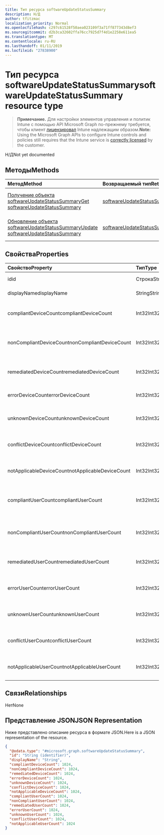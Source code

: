 ```yaml
---
title: Тип ресурса softwareUpdateStatusSummary
description: Н/Д
author: tfitzmac
localization_priority: Normal
ms.openlocfilehash: c297c61528f50aea023109f3a71ff877343d8ef3
ms.sourcegitcommit: d2b3ca32602ffa76cc7925d7f4d1e2258e611ea5
ms.translationtype: MT
ms.contentlocale: ru-RU
ms.lasthandoff: 01/11/2019
ms.locfileid: "27838900"
---
```

# <a name="softwareupdatestatussummary-resource-type"></a><span data-ttu-id="b97db-103">Тип ресурса softwareUpdateStatusSummary</span><span class="sxs-lookup"><span data-stu-id="b97db-103">softwareUpdateStatusSummary resource type</span></span>

> <span data-ttu-id="b97db-104">**Примечание.** Для настройки элементов управления и политик Intune с помощью API Microsoft Graph по-прежнему требуется, чтобы клиент [лицензировал](https://go.microsoft.com/fwlink/?linkid=839381) Intune надлежащим образом.</span><span class="sxs-lookup"><span data-stu-id="b97db-104">**Note:** Using the Microsoft Graph APIs to configure Intune controls and policies still requires that the Intune service is [correctly licensed](https://go.microsoft.com/fwlink/?linkid=839381) by the customer.</span></span>

<span data-ttu-id="b97db-105">Н/Д</span><span class="sxs-lookup"><span data-stu-id="b97db-105">Not yet documented</span></span>
## <a name="methods"></a><span data-ttu-id="b97db-106">Методы</span><span class="sxs-lookup"><span data-stu-id="b97db-106">Methods</span></span>
|<span data-ttu-id="b97db-107">Метод</span><span class="sxs-lookup"><span data-stu-id="b97db-107">Method</span></span>|<span data-ttu-id="b97db-108">Возвращаемый тип</span><span class="sxs-lookup"><span data-stu-id="b97db-108">Return Type</span></span>|<span data-ttu-id="b97db-109">Описание</span><span class="sxs-lookup"><span data-stu-id="b97db-109">Description</span></span>|
|:---|:---|:---|
|[<span data-ttu-id="b97db-110">Получение объекта softwareUpdateStatusSummary</span><span class="sxs-lookup"><span data-stu-id="b97db-110">Get softwareUpdateStatusSummary</span></span>](../api/intune-deviceconfig-softwareupdatestatussummary-get.md)|[<span data-ttu-id="b97db-111">softwareUpdateStatusSummary</span><span class="sxs-lookup"><span data-stu-id="b97db-111">softwareUpdateStatusSummary</span></span>](../resources/intune-deviceconfig-softwareupdatestatussummary.md)|<span data-ttu-id="b97db-112">Чтение свойств и связей объекта [softwareUpdateStatusSummary](../resources/intune-deviceconfig-softwareupdatestatussummary.md).</span><span class="sxs-lookup"><span data-stu-id="b97db-112">Read properties and relationships of the [softwareUpdateStatusSummary](../resources/intune-deviceconfig-softwareupdatestatussummary.md) object.</span></span>|
|[<span data-ttu-id="b97db-113">Обновление объекта softwareUpdateStatusSummary</span><span class="sxs-lookup"><span data-stu-id="b97db-113">Update softwareUpdateStatusSummary</span></span>](../api/intune-deviceconfig-softwareupdatestatussummary-update.md)|[<span data-ttu-id="b97db-114">softwareUpdateStatusSummary</span><span class="sxs-lookup"><span data-stu-id="b97db-114">softwareUpdateStatusSummary</span></span>](../resources/intune-deviceconfig-softwareupdatestatussummary.md)|<span data-ttu-id="b97db-115">Обновление свойств объекта [softwareUpdateStatusSummary](../resources/intune-deviceconfig-softwareupdatestatussummary.md).</span><span class="sxs-lookup"><span data-stu-id="b97db-115">Update the properties of a [softwareUpdateStatusSummary](../resources/intune-deviceconfig-softwareupdatestatussummary.md) object.</span></span>|

## <a name="properties"></a><span data-ttu-id="b97db-116">Свойства</span><span class="sxs-lookup"><span data-stu-id="b97db-116">Properties</span></span>
|<span data-ttu-id="b97db-117">Свойство</span><span class="sxs-lookup"><span data-stu-id="b97db-117">Property</span></span>|<span data-ttu-id="b97db-118">Тип</span><span class="sxs-lookup"><span data-stu-id="b97db-118">Type</span></span>|<span data-ttu-id="b97db-119">Описание</span><span class="sxs-lookup"><span data-stu-id="b97db-119">Description</span></span>|
|:---|:---|:---|
|<span data-ttu-id="b97db-120">id</span><span class="sxs-lookup"><span data-stu-id="b97db-120">id</span></span>|<span data-ttu-id="b97db-121">Строка</span><span class="sxs-lookup"><span data-stu-id="b97db-121">String</span></span>|<span data-ttu-id="b97db-122">Ключ объекта.</span><span class="sxs-lookup"><span data-stu-id="b97db-122">Key of the entity.</span></span>|
|<span data-ttu-id="b97db-123">displayName</span><span class="sxs-lookup"><span data-stu-id="b97db-123">displayName</span></span>|<span data-ttu-id="b97db-124">String</span><span class="sxs-lookup"><span data-stu-id="b97db-124">String</span></span>|<span data-ttu-id="b97db-125">Имя политики.</span><span class="sxs-lookup"><span data-stu-id="b97db-125">The name of the policy.</span></span>|
|<span data-ttu-id="b97db-126">compliantDeviceCount</span><span class="sxs-lookup"><span data-stu-id="b97db-126">compliantDeviceCount</span></span>|<span data-ttu-id="b97db-127">Int32</span><span class="sxs-lookup"><span data-stu-id="b97db-127">Int32</span></span>|<span data-ttu-id="b97db-128">Количество устройств, соответствующих требованиям.</span><span class="sxs-lookup"><span data-stu-id="b97db-128">Number of compliant devices.</span></span>|
|<span data-ttu-id="b97db-129">nonCompliantDeviceCount</span><span class="sxs-lookup"><span data-stu-id="b97db-129">nonCompliantDeviceCount</span></span>|<span data-ttu-id="b97db-130">Int32</span><span class="sxs-lookup"><span data-stu-id="b97db-130">Int32</span></span>|<span data-ttu-id="b97db-131">Количество устройств, не соответствующих требованиям.</span><span class="sxs-lookup"><span data-stu-id="b97db-131">Number of non compliant devices.</span></span>|
|<span data-ttu-id="b97db-132">remediatedDeviceCount</span><span class="sxs-lookup"><span data-stu-id="b97db-132">remediatedDeviceCount</span></span>|<span data-ttu-id="b97db-133">Int32</span><span class="sxs-lookup"><span data-stu-id="b97db-133">Int32</span></span>|<span data-ttu-id="b97db-134">Количество исправленных устройств.</span><span class="sxs-lookup"><span data-stu-id="b97db-134">Number of remediated devices.</span></span>|
|<span data-ttu-id="b97db-135">errorDeviceCount</span><span class="sxs-lookup"><span data-stu-id="b97db-135">errorDeviceCount</span></span>|<span data-ttu-id="b97db-136">Int32</span><span class="sxs-lookup"><span data-stu-id="b97db-136">Int32</span></span>|<span data-ttu-id="b97db-137">Количество устройств с ошибками.</span><span class="sxs-lookup"><span data-stu-id="b97db-137">Number of devices had error.</span></span>|
|<span data-ttu-id="b97db-138">unknownDeviceCount</span><span class="sxs-lookup"><span data-stu-id="b97db-138">unknownDeviceCount</span></span>|<span data-ttu-id="b97db-139">Int32</span><span class="sxs-lookup"><span data-stu-id="b97db-139">Int32</span></span>|<span data-ttu-id="b97db-140">Количество неизвестных устройств</span><span class="sxs-lookup"><span data-stu-id="b97db-140">Number of unknown devices.</span></span>|
|<span data-ttu-id="b97db-141">conflictDeviceCount</span><span class="sxs-lookup"><span data-stu-id="b97db-141">conflictDeviceCount</span></span>|<span data-ttu-id="b97db-142">Int32</span><span class="sxs-lookup"><span data-stu-id="b97db-142">Int32</span></span>|<span data-ttu-id="b97db-143">Количество конфликтующих устройств.</span><span class="sxs-lookup"><span data-stu-id="b97db-143">Number of conflict devices.</span></span>|
|<span data-ttu-id="b97db-144">notApplicableDeviceCount</span><span class="sxs-lookup"><span data-stu-id="b97db-144">notApplicableDeviceCount</span></span>|<span data-ttu-id="b97db-145">Int32</span><span class="sxs-lookup"><span data-stu-id="b97db-145">Int32</span></span>|<span data-ttu-id="b97db-146">Количество неприменимых устройств.</span><span class="sxs-lookup"><span data-stu-id="b97db-146">Number of not applicable devices.</span></span>|
|<span data-ttu-id="b97db-147">compliantUserCount</span><span class="sxs-lookup"><span data-stu-id="b97db-147">compliantUserCount</span></span>|<span data-ttu-id="b97db-148">Int32</span><span class="sxs-lookup"><span data-stu-id="b97db-148">Int32</span></span>|<span data-ttu-id="b97db-149">Количество пользователей, соответствующих требованиям.</span><span class="sxs-lookup"><span data-stu-id="b97db-149">Number of compliant users.</span></span>|
|<span data-ttu-id="b97db-150">nonCompliantUserCount</span><span class="sxs-lookup"><span data-stu-id="b97db-150">nonCompliantUserCount</span></span>|<span data-ttu-id="b97db-151">Int32</span><span class="sxs-lookup"><span data-stu-id="b97db-151">Int32</span></span>|<span data-ttu-id="b97db-152">Количество пользователей, не соответствующих требованиям.</span><span class="sxs-lookup"><span data-stu-id="b97db-152">Number of non compliant users.</span></span>|
|<span data-ttu-id="b97db-153">remediatedUserCount</span><span class="sxs-lookup"><span data-stu-id="b97db-153">remediatedUserCount</span></span>|<span data-ttu-id="b97db-154">Int32</span><span class="sxs-lookup"><span data-stu-id="b97db-154">Int32</span></span>|<span data-ttu-id="b97db-155">Количество исправленных пользователей.</span><span class="sxs-lookup"><span data-stu-id="b97db-155">Number of remediated users.</span></span>|
|<span data-ttu-id="b97db-156">errorUserCount</span><span class="sxs-lookup"><span data-stu-id="b97db-156">errorUserCount</span></span>|<span data-ttu-id="b97db-157">Int32</span><span class="sxs-lookup"><span data-stu-id="b97db-157">Int32</span></span>|<span data-ttu-id="b97db-158">Количество пользователей с ошибками.</span><span class="sxs-lookup"><span data-stu-id="b97db-158">Number of users had error.</span></span>|
|<span data-ttu-id="b97db-159">unknownUserCount</span><span class="sxs-lookup"><span data-stu-id="b97db-159">unknownUserCount</span></span>|<span data-ttu-id="b97db-160">Int32</span><span class="sxs-lookup"><span data-stu-id="b97db-160">Int32</span></span>|<span data-ttu-id="b97db-161">Количество неизвестных пользователей.</span><span class="sxs-lookup"><span data-stu-id="b97db-161">Number of unknown users.</span></span>|
|<span data-ttu-id="b97db-162">conflictUserCount</span><span class="sxs-lookup"><span data-stu-id="b97db-162">conflictUserCount</span></span>|<span data-ttu-id="b97db-163">Int32</span><span class="sxs-lookup"><span data-stu-id="b97db-163">Int32</span></span>|<span data-ttu-id="b97db-164">Количество конфликтующих пользователей.</span><span class="sxs-lookup"><span data-stu-id="b97db-164">Number of conflict users.</span></span>|
|<span data-ttu-id="b97db-165">notApplicableUserCount</span><span class="sxs-lookup"><span data-stu-id="b97db-165">notApplicableUserCount</span></span>|<span data-ttu-id="b97db-166">Int32</span><span class="sxs-lookup"><span data-stu-id="b97db-166">Int32</span></span>|<span data-ttu-id="b97db-167">Количество неприменимых пользователей.</span><span class="sxs-lookup"><span data-stu-id="b97db-167">Number of not applicable users.</span></span>|

## <a name="relationships"></a><span data-ttu-id="b97db-168">Связи</span><span class="sxs-lookup"><span data-stu-id="b97db-168">Relationships</span></span>
<span data-ttu-id="b97db-169">Нет</span><span class="sxs-lookup"><span data-stu-id="b97db-169">None</span></span>
## <a name="json-representation"></a><span data-ttu-id="b97db-170">Представление JSON</span><span class="sxs-lookup"><span data-stu-id="b97db-170">JSON Representation</span></span>
<span data-ttu-id="b97db-171">Ниже представлено описание ресурса в формате JSON.</span><span class="sxs-lookup"><span data-stu-id="b97db-171">Here is a JSON representation of the resource.</span></span>
<!-- {
  "blockType": "resource",
  "keyProperty": "id",
  "@odata.type": "microsoft.graph.softwareUpdateStatusSummary"
}
-->
``` json
{
  "@odata.type": "#microsoft.graph.softwareUpdateStatusSummary",
  "id": "String (identifier)",
  "displayName": "String",
  "compliantDeviceCount": 1024,
  "nonCompliantDeviceCount": 1024,
  "remediatedDeviceCount": 1024,
  "errorDeviceCount": 1024,
  "unknownDeviceCount": 1024,
  "conflictDeviceCount": 1024,
  "notApplicableDeviceCount": 1024,
  "compliantUserCount": 1024,
  "nonCompliantUserCount": 1024,
  "remediatedUserCount": 1024,
  "errorUserCount": 1024,
  "unknownUserCount": 1024,
  "conflictUserCount": 1024,
  "notApplicableUserCount": 1024
}
```



